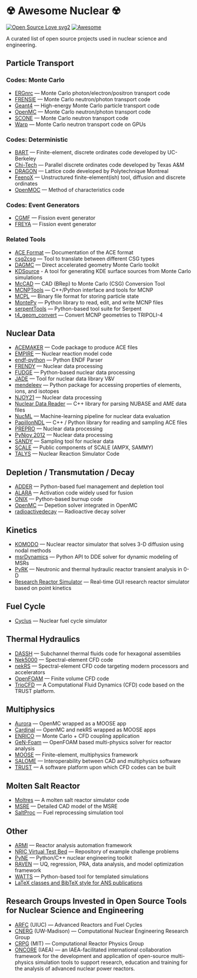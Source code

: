 # ☢ Awesome Nuclear ☢

[![Open Source Love svg2](https://badges.frapsoft.com/os/v2/open-source.svg?v=103)](https://github.com/ellerbrock/open-source-badges/)
[![Awesome](https://camo.githubusercontent.com/13c4e50d88df7178ae1882a203ed57b641674f94/68747470733a2f2f63646e2e7261776769742e636f6d2f73696e647265736f726875732f617765736f6d652f643733303566333864323966656437386661383536353265336136336531353464643865383832392f6d656469612f62616467652e737667)](https://github.com/sindresorhus/awesome)

A curated list of open source projects used in nuclear science and engineering.

## Particle Transport

### Codes: Monte Carlo

- [ERGnrc](https://nrc-cnrc.github.io/EGSnrc/) — Monte Carlo photon/electron/positron transport code
- [FRENSIE](https://github.com/FRENSIE/FRENSIE) — Monte Carlo neutron/photon transport code
- [Geant4](https://geant4.web.cern.ch/) — High-energy Monte Carlo particle transport code
- [OpenMC](https://github.com/openmc-dev/openmc) — Monte Carlo neutron/photon transport code
- [SCONE](https://github.com/CambridgeNuclear/SCONE) — Monte Carlo neutron transport code
- [Warp](https://github.com/weft/warp) — Monte Carlo neutron transport code on GPUs

### Codes: Deterministic

- [BART](https://github.com/SlaybaughLab/BART) — Finite-element, discrete ordinates code developed by UC-Berkeley
- [Chi-Tech](https://github.com/chi-tech/chi-tech) — Parallel discrete ordinates code developed by Texas A&M
- [DRAGON](https://www.polymtl.ca/merlin/) — Lattice code developed by Polytechnique Montreal
- [FeenoX](https://www.seamplex.com/feenox) — Unstructured finite-element(ish) tool, diffusion and discrete ordinates
- [OpenMOC](https://github.com/mit-crpg/openmoc) — Method of characteristics code

### Codes: Event Generators

- [CGMF](https://github.com/lanl/CGMF) — Fission event generator
- [FREYA](https://nuclear.llnl.gov/simulation/main.html) — Fission event generator

### Related Tools

- [ACE Format](https://github.com/NuclearData/ACEFormat) — Documentation of the ACE format
- [csg2csg](https://github.com/makeclean/csg2csg) — Tool to translate between different CSG types
- [DAGMC](https://github.com/svalinn/DAGMC) — Direct accelerated geometry Monte Carlo toolkit
- [KDSource](https://github.com/KDSource/KDSource) - A tool for generating KDE surface sources from Monte Carlo simulations
- [McCAD](https://github.com/inr-kit/McCAD-Library) — CAD (BRep) to Monte Carlo (CSG) Conversion Tool
- [MCNPTools](https://github.com/lanl/mcnptools) — C++/Python interface and tools for MCNP
- [MCPL](https://github.com/mctools/mcpl) — Binary file format for storing particle state
- [MontePy](https://github.com/idaholab/montepy) — Python library to read, edit, and write MCNP files
- [serpentTools](https://github.com/CORE-GATECH-GROUP/serpent-tools) — Python-based tool suite for Serpent
- [t4_geom_convert](https://www.cea.fr/energies/tripoli-4/tripoli-4/pre_post_tools/t4_geom_convert) — Convert MCNP geometries to TRIPOLI-4

## Nuclear Data

- [ACEMAKER](https://github.com/iaea-nds/acemaker) — Code package to produce ACE files
- [EMPIRE](https://www-nds.iaea.org/empire/index.html) — Nuclear reaction model code
- [endf-python](https://github.com/paulromano/endf-python) — Python ENDF Parser
- [FRENDY](https://rpg.jaea.go.jp/main/en/program_frendy) — Nuclear data processing
- [FUDGE](https://github.com/LLNL/fudge) — Python-based nuclear data processing
- [JADE](https://github.com/dodu94/JADE) — Tool for nuclear data library V&V
- [mendeleev](https://github.com/lmmentel/mendeleev) — Python package for accessing properties of elements, ions, and isotopes
- [NJOY21](https://github.com/njoy/NJOY21) — Nuclear data processing
- [Nuclear Data Reader](https://github.com/php1ic/nuclear-data-reader) — C++ library for parsing NUBASE and AME data files
- [NucML](https://github.com/pedrojrv/nucml) — Machine-learning pipeline for nuclear data evaluation
- [PapillonNDL](https://github.com/HunterBelanger/papillon-ndl) — C++ / Python library for reading and sampling ACE files
- [PREPRO](https://www-nds.iaea.org/public/endf/prepro/) — Nuclear data processing
- [PyNjoy 2012](https://www.polymtl.ca/merlin/pynjoy2012.htm) — Nuclear data processing
- [SANDY](https://github.com/luca-fiorito-11/sandy) — Sampling tool for nuclear data
- [SCALE](https://code.ornl.gov/scale/code/scale-public) — Public components of SCALE (AMPX, SAMMY)
- [TALYS](https://nds.iaea.org/talys) — Nuclear Reaction Simulator Code

## Depletion / Transmutation / Decay

- [ADDER](https://github.com/anl-rtr/adder) — Python-based fuel management and depletion tool
- [ALARA](https://github.com/svalinn/ALARA) — Activation code widely used for fusion
- [ONIX](https://github.com/jlanversin/ONIX) — Python-based burnup code
- [OpenMC](https://github.com/openmc-dev/openmc) — Depetion solver integrated in OpenMC
- [radioactivedecay](https://github.com/radioactivedecay/radioactivedecay) — Radioactive decay solver

## Kinetics

- [KOMODO](https://github.com/imronuke/KOMODO) — Nuclear reactor simulator that solves 3-D diffusion using nodal methods
- [msrDynamics](https://github.com/LukeLabrie/msrDynamics) — Python API to DDE solver for dynamic modeling of MSRs
- [PyRK](https://github.com/pyrk/pyrk) — Neutronic and thermal hydraulic reactor transient analysis in 0-D
- [Research Reactor Simulator](https://github.com/ijs-f8/Research-Reactor-Simulator) — Real-time GUI research reactor simulator based on point kinetics

## Fuel Cycle

- [Cyclus](https://github.com/cyclus/cyclus) — Nuclear fuel cycle simulator

## Thermal Hydraulics

- [DASSH](https://github.com/dassh-dev/dassh) — Subchannel thermal fluids code for hexagonal assemblies
- [Nek5000](https://github.com/Nek5000/Nek5000) — Spectral-element CFD code
- [nekRS](https://github.com/Nek5000/nekRS) — Spectral-element CFD code targeting modern processors and accelerators
- [OpenFOAM](https://www.openfoam.com/) — Finite volume CFD code
- [TrioCFD](https://github.com/cea-trust-platform/TrioCFD-code) — A Computational Fluid Dynamics (CFD) code based on the TRUST platform.

## Multiphysics

- [Aurora](https://github.com/aurora-multiphysics/aurora) — OpenMC wrapped as a MOOSE app
- [Cardinal](https://github.com/neams-th-coe/cardinal) — OpenMC and nekRS wrapped as MOOSE apps
- [ENRICO](https://github.com/enrico-dev/enrico) — Monte Carlo + CFD coupling application
- [GeN-Foam](https://gitlab.com/foam-for-nuclear/GeN-Foam) — OpenFOAM based multi-physics solver for reactor analysis
- [MOOSE](https://github.com/idaholab/moose) — Finite-element, multiphysics framework
- [SALOME](https://www.salome-platform.org) — Interoperability between CAD and multiphysics software
- [TRUST](https://github.com/cea-trust-platform/trust-code) — A software platform upon which CFD codes can be built

## Molten Salt Reactor

- [Moltres](https://github.com/arfc/moltres) — A molten salt reactor simulator code
- [MSRE](https://github.com/openmsr/msre) — Detailed CAD model of the MSRE
- [SaltProc](https://github.com/arfc/saltproc) — Fuel reprocessing simulation tool

## Other

- [ARMI](https://github.com/terrapower/armi) — Reactor analysis automation framework
- [NRIC Virtual Test Bed](https://github.com/idaholab/virtual_test_bed) — Repository of example challenge problems
- [PyNE](https://github.com/pyne/pyne) — Python/C++ nuclear engineering toolkit
- [RAVEN](https://github.com/idaholab/raven) — UQ, regression, PRA, data analysis, and model optimization framework
- [WATTS](https://github.com/watts-dev/watts) — Python-based tool for templated simulations
- [LaTeX classes and BibTeX style for ANS publications](https://github.com/paulromano/ans-latex-class)

## Research Groups Invested in Open Source Tools for Nuclear Science and Engineering

- [ARFC](https://arfc.github.io) (UIUC) — Advanced Reactors and Fuel Cycles
- [CNERG](https://cnerg.github.io) (UW-Madison) — Computational Nuclear Engineering Research Group
- [CRPG](https://crpg.mit.edu) (MIT) — Computational Reactor Physics Group
- [ONCORE](https://nucleus.iaea.org/sites/oncore/) (IAEA) — an IAEA-facilitated
  international collaboration framework for the development and application of
  open-source multi-physics simulation tools to support research, education and
  training for the analysis of advanced nuclear power reactors.
